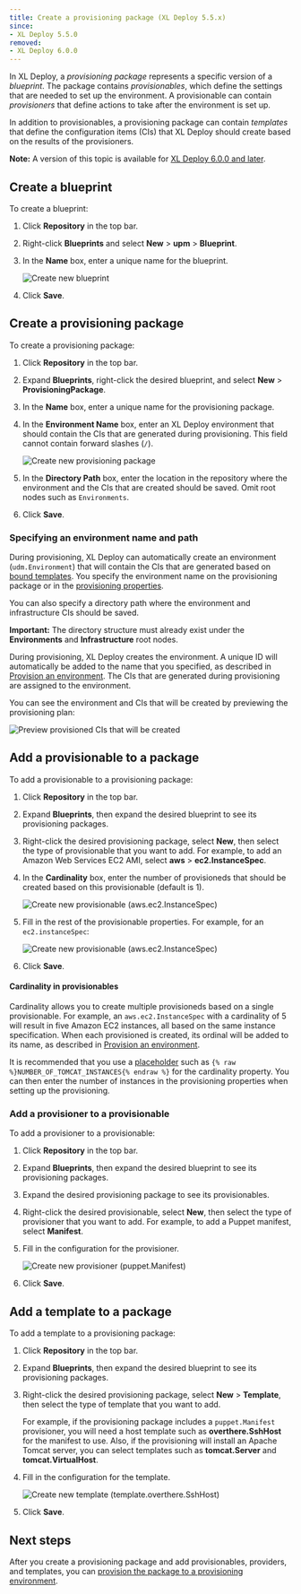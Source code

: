```yaml
---
title: Create a provisioning package (XL Deploy 5.5.x)
since:
- XL Deploy 5.5.0
removed:
- XL Deploy 6.0.0
---
```


In XL Deploy, a *provisioning package* represents a specific version of a *blueprint*. The package contains *provisionables*, which define the settings that are needed to set up the environment. A provisionable can contain *provisioners* that define actions to take after the environment is set up.

In addition to provisionables, a provisioning package can contain *templates* that define the configuration items (CIs) that XL Deploy should create based on the results of the provisioners.

**Note:** A version of this topic is available for [XL Deploy 6.0.0 and later](/xl-deploy/how-to/create-a-provisioning-package.html).

## Create a blueprint

To create a blueprint:

1. Click **Repository** in the top bar.
1. Right-click **Blueprints** and select **New** > **upm** > **Blueprint**.
1. In the **Name** box, enter a unique name for the blueprint.

    ![Create new blueprint](/xl-deploy/how-to/images/provisioning-create-new-blueprint.png)

1. Click **Save**.

## Create a provisioning package

To create a provisioning package:

1. Click **Repository** in the top bar.
1. Expand **Blueprints**, right-click the desired blueprint, and select **New** > **ProvisioningPackage**.
1. In the **Name** box, enter a unique name for the provisioning package.
1. In the **Environment Name** box, enter an XL Deploy environment that should contain the CIs that are generated during provisioning. This field cannot contain forward slashes (`/`).

    ![Create new provisioning package](/xl-deploy/how-to/images/provisioning-create-new-provisioning-package.png)

1. In the **Directory Path** box, enter the location in the repository where the environment and the CIs that are created should be saved. Omit root nodes such as `Environments`.
1. Click **Save**.

### Specifying an environment name and path

During provisioning, XL Deploy can automatically create an environment (`udm.Environment`) that will contain the CIs that are generated based on [bound templates](/xl-deploy/concept/provisioning-and-ci-templates.html). You specify the environment name on the provisioning package or in the [provisioning properties](/xl-deploy/how-to/provision-an-environment.html).

You can also specify a directory path where the environment and infrastructure CIs should be saved.

**Important:** The directory structure must already exist under the **Environments** and **Infrastructure** root nodes.

During provisioning, XL Deploy creates the environment. A unique ID will automatically be added to the name that you specified, as described in [Provision an environment](/xl-deploy/how-to/provision-an-environment.html#the-unique-provisioning-id). The CIs that are generated during provisioning are assigned to the environment.

You can see the environment and CIs that will be created by previewing the provisioning plan:

![Preview provisioned CIs that will be created](/xl-deploy/how-to/images/provisioning-create-provisioned-cis.png)

## Add a provisionable to a package

To add a provisionable to a provisioning package:

1. Click **Repository** in the top bar.
1. Expand **Blueprints**, then expand the desired blueprint to see its provisioning packages.
1. Right-click the desired provisioning package, select **New**, then select the type of provisionable that you want to add. For example, to add an Amazon Web Services EC2 AMI, select **aws** > **ec2.InstanceSpec**.
1. In the **Cardinality** box, enter the number of provisioneds that should be created based on this provisionable (default is 1).

    ![Create new provisionable (aws.ec2.InstanceSpec)](/xl-deploy/how-to/images/provisioning-create-new-provisionable-01.png)

1. Fill in the rest of the provisionable properties. For example, for an `ec2.instanceSpec`:

    ![Create new provisionable (aws.ec2.InstanceSpec)](/xl-deploy/how-to/images/provisioning-create-new-provisionable-02.png)

1. Click **Save**.

#### Cardinality in provisionables

Cardinality allows you to create multiple provisioneds based on a single provisionable. For example, an `aws.ec2.InstanceSpec` with a cardinality of 5 will result in five Amazon EC2 instances, all based on the same instance specification. When each provisioned is created, its ordinal will be added to its name, as described in [Provision an environment](/xl-deploy/how-to/provision-an-environment.html#the-unique-provisioning-id).

It is recommended that you use a [placeholder](/xl-deploy/how-to/using-placeholders-in-xl-deploy.html) such as `{% raw %}NUMBER_OF_TOMCAT_INSTANCES{% endraw %}` for the cardinality property. You can then enter the number of instances in the provisioning properties when setting up the provisioning.

### Add a provisioner to a provisionable

To add a provisioner to a provisionable:

1. Click **Repository** in the top bar.
1. Expand **Blueprints**, then expand the desired blueprint to see its provisioning packages.
1. Expand the desired provisioning package to see its provisionables.
1. Right-click the desired provisionable, select **New**, then select the type of provisioner that you want to add. For example, to add a Puppet manifest, select **Manifest**.
1. Fill in the configuration for the provisioner.

    ![Create new provisioner (puppet.Manifest)](/xl-deploy/how-to/images/provisioning-create-new-provisioner.png)

1. Click **Save**.

## Add a template to a package

To add a template to a provisioning package:

1. Click **Repository** in the top bar.
1. Expand **Blueprints**, then expand the desired blueprint to see its provisioning packages.
1. Right-click the desired provisioning package, select **New** > **Template**, then select the type of template that you want to add.

    For example, if the provisioning package includes a `puppet.Manifest` provisioner, you will need a host template such as **overthere.SshHost** for the manifest to use. Also, if the provisioning will install an Apache Tomcat server, you can select templates such as **tomcat.Server** and **tomcat.VirtualHost**.

1. Fill in the configuration for the template.

    ![Create new template (template.overthere.SshHost)](/xl-deploy/how-to/images/provisioning-create-new-template.png)

1. Click **Save**.

## Next steps

After you create a provisioning package and add provisionables, providers, and templates, you can [provision the package to a provisioning environment](/xl-deploy/how-to/provision-an-environment.html).
